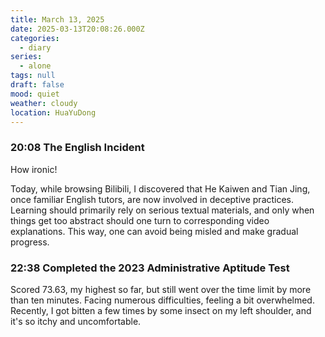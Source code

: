 ```yaml
---
title: March 13, 2025
date: 2025-03-13T20:08:26.000Z
categories:
  - diary
series:
  - alone
tags: null
draft: false
mood: quiet
weather: cloudy
location: HuaYuDong
---
```


### 20:08 The English Incident

How ironic!

Today, while browsing Bilibili, I discovered that He Kaiwen and Tian Jing, once familiar English tutors, are now involved in deceptive practices. Learning should primarily rely on serious textual materials, and only when things get too abstract should one turn to corresponding video explanations. This way, one can avoid being misled and make gradual progress.

### 22:38 Completed the 2023 Administrative Aptitude Test

Scored 73.63, my highest so far, but still went over the time limit by more than ten minutes. Facing numerous difficulties, feeling a bit overwhelmed. Recently, I got bitten a few times by some insect on my left shoulder, and it's so itchy and uncomfortable. 